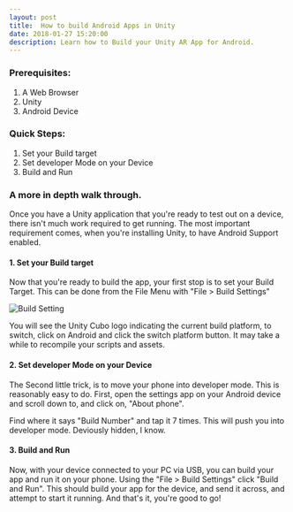 ```yaml
---
layout: post
title:  How to build Android Apps in Unity
date: 2018-01-27 15:20:00
description: Learn how to Build your Unity AR App for Android.
---
```


### Prerequisites:

1. A Web Browser
2. Unity
4. Android Device

### Quick Steps:

1. Set your Build target
2. Set developer Mode on your Device
3. Build and Run

### A more in depth walk through.

Once you have a Unity application that you're ready to test out on a device, there isn't much work required to get running. The most important requirement comes, when you're installing Unity, to have Android Support enabled. 

#### 1. Set your Build target

Now that you're ready to build the app, your first stop is to set your Build Target. This can be done from the 	File Menu with "File > Build Settings"


<div class="img_row">
	<img style="max-height: 100%"  src="{{ site.baseurl }}/img/Blogs/Android/Build_Settings.PNG" alt="Build Setting" title="Build Settings"/>
</div>

You will see the Unity Cubo logo indicating the current build platform, to switch, click on Android and click the switch platform button. It may take a while to recompile your scripts and assets.

#### 2. Set developer Mode on your Device

The Second little trick, is to move your phone into developer mode. This is reasonably easy to do. First, open the settings app on your Android device and scroll down to, and click on, "About phone".

Find where it says "Build Number" and tap it 7 times. This will push you into developer mode. Deviously hidden, I know. 


#### 3. Build and Run
 Now, with your device connected to your PC via USB, you can build your app and run it on your phone. Using the "File > Build Settings" click "Build and Run". This should build your app for the device, and send it across, and attempt to start it running. And that's it, you're good to go!